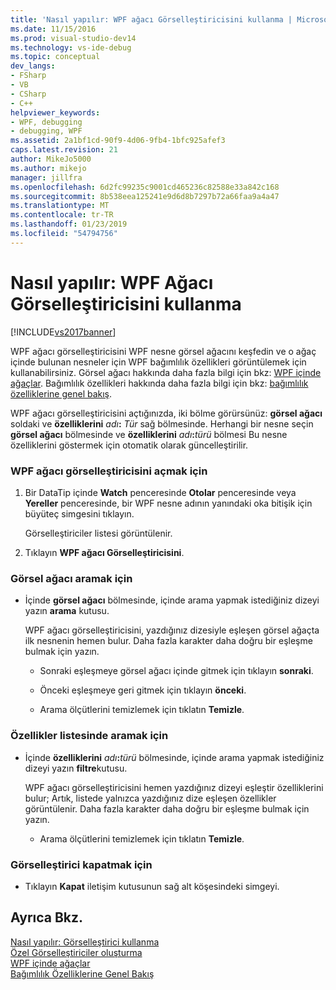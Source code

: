 ```yaml
---
title: 'Nasıl yapılır: WPF ağacı Görselleştiricisini kullanma | Microsoft Docs'
ms.date: 11/15/2016
ms.prod: visual-studio-dev14
ms.technology: vs-ide-debug
ms.topic: conceptual
dev_langs:
- FSharp
- VB
- CSharp
- C++
helpviewer_keywords:
- WPF, debugging
- debugging, WPF
ms.assetid: 2a1bf1cd-90f9-4d06-9fb4-1bfc925afef3
caps.latest.revision: 21
author: MikeJo5000
ms.author: mikejo
manager: jillfra
ms.openlocfilehash: 6d2fc99235c9001cd465236c82588e33a842c168
ms.sourcegitcommit: 8b538eea125241e9d6d8b7297b72a66faa9a4a47
ms.translationtype: MT
ms.contentlocale: tr-TR
ms.lasthandoff: 01/23/2019
ms.locfileid: "54794756"
---
```

# <a name="how-to-use-the-wpf-tree-visualizer"></a>Nasıl yapılır: WPF Ağacı Görselleştiricisini kullanma
[!INCLUDE[vs2017banner](../includes/vs2017banner.md)]

WPF ağacı görselleştiricisini WPF nesne görsel ağacını keşfedin ve o ağaç içinde bulunan nesneler için WPF bağımlılık özellikleri görüntülemek için kullanabilirsiniz. Görsel ağacı hakkında daha fazla bilgi için bkz: [WPF içinde ağaçlar](http://msdn.microsoft.com/library/e83f25e5-d66b-4fc7-92d2-50130c9a6649). Bağımlılık özellikleri hakkında daha fazla bilgi için bkz: [bağımlılık özelliklerine genel bakış](http://msdn.microsoft.com/library/d119d00c-3afb-48d6-87a0-c4da4f83dee5).  
  
 WPF ağacı görselleştiricisini açtığınızda, iki bölme görürsünüz: **görsel ağacı** soldaki ve **özelliklerini** _adı_**:**  _Tür_ sağ bölmesinde. Herhangi bir nesne seçin **görsel ağacı** bölmesinde ve **özelliklerini** _adı_**:**_türü_ bölmesi Bu nesne özelliklerini göstermek için otomatik olarak güncelleştirilir.  
  
### <a name="to-open-the-wpf-tree-visualizer"></a>WPF ağacı görselleştiricisini açmak için  
  
1.  Bir DataTip içinde **Watch** penceresinde **Otolar** penceresinde veya **Yereller** penceresinde, bir WPF nesne adının yanındaki oka bitişik için büyüteç simgesini tıklayın.  
  
     Görselleştiriciler listesi görüntülenir.  
  
2.  Tıklayın **WPF ağacı Görselleştiricisini**.  
  
### <a name="to-search-the-visual-tree"></a>Görsel ağacı aramak için  
  
-   İçinde **görsel ağacı** bölmesinde, içinde arama yapmak istediğiniz dizeyi yazın **arama** kutusu.  
  
     WPF ağacı görselleştiricisini, yazdığınız dizesiyle eşleşen görsel ağaçta ilk nesnenin hemen bulur. Daha fazla karakter daha doğru bir eşleşme bulmak için yazın.  
  
    -   Sonraki eşleşmeye görsel ağacı içinde gitmek için tıklayın **sonraki**.  
  
    -   Önceki eşleşmeye geri gitmek için tıklayın **önceki**.  
  
    -   Arama ölçütlerini temizlemek için tıklatın **Temizle**.  
  
### <a name="to-search-the-properties-list"></a>Özellikler listesinde aramak için  
  
-   İçinde **özelliklerini** _adı_**:**_türü_ bölmesinde, içinde arama yapmak istediğiniz dizeyi yazın **filtre**kutusu.  
  
     WPF ağacı görselleştiricisini hemen yazdığınız dizeyi eşleştir özelliklerini bulur; Artık, listede yalnızca yazdığınız dize eşleşen özellikler görüntülenir. Daha fazla karakter daha doğru bir eşleşme bulmak için yazın.  
  
    -   Arama ölçütlerini temizlemek için tıklatın **Temizle**.  
  
### <a name="to-close-the-visualizer"></a>Görselleştirici kapatmak için  
  
-   Tıklayın **Kapat** iletişim kutusunun sağ alt köşesindeki simgeyi.  
  
## <a name="see-also"></a>Ayrıca Bkz.  
 [Nasıl yapılır: Görselleştirici kullanma](../misc/how-to-use-a-visualizer.md)   
 [Özel Görselleştiriciler oluşturma](../debugger/create-custom-visualizers-of-data.md)   
 [WPF içinde ağaçlar](http://msdn.microsoft.com/library/e83f25e5-d66b-4fc7-92d2-50130c9a6649)   
 [Bağımlılık Özelliklerine Genel Bakış](http://msdn.microsoft.com/library/d119d00c-3afb-48d6-87a0-c4da4f83dee5)
